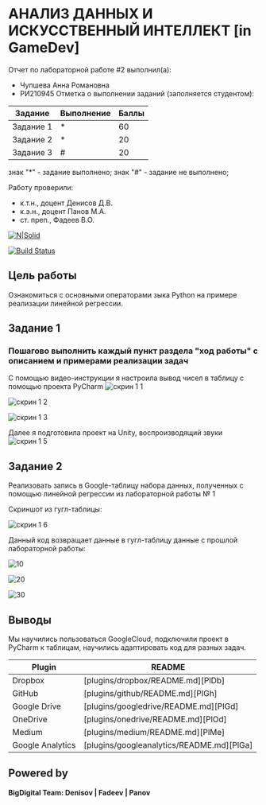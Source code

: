 # АНАЛИЗ ДАННЫХ И ИСКУССТВЕННЫЙ ИНТЕЛЛЕКТ [in GameDev]
Отчет по лабораторной работе #2 выполнил(а):
- Чупшева Анна Романовна
- РИ210945
Отметка о выполнении заданий (заполняется студентом):

| Задание | Выполнение | Баллы |
| ------ | ------ | ------ |
| Задание 1 | * | 60 |
| Задание 2 | * | 20 |
| Задание 3 | # | 20 |

знак "*" - задание выполнено; знак "#" - задание не выполнено;

Работу проверили:
- к.т.н., доцент Денисов Д.В.
- к.э.н., доцент Панов М.А.
- ст. преп., Фадеев В.О.

[![N|Solid](https://cldup.com/dTxpPi9lDf.thumb.png)](https://nodesource.com/products/nsolid)

[![Build Status](https://travis-ci.org/joemccann/dillinger.svg?branch=master)](https://travis-ci.org/joemccann/dillinger)



## Цель работы
Ознакомиться с основными операторами зыка Python на примере реализации линейной регрессии.

## Задание 1
### Пошагово выполнить каждый пункт раздела "ход работы" с описанием и примерами реализации задач
С помощью видео-инструкции я настроила вывод чисел в таблицу с помощью проекта PyCharm
![скрин 1 1](https://user-images.githubusercontent.com/103886479/194914921-052b81c7-0cae-4a83-8265-083678e13ae5.jpg)

![скрин 1 2](https://user-images.githubusercontent.com/103886479/194914950-fb5e6d78-8167-4c82-8fce-b7566ef04fef.jpg)

![скрин 1 3](https://user-images.githubusercontent.com/103886479/194915429-7ec3285a-d3c2-46d5-a268-fca78f3f8176.jpg)

Далее я подготовила проект на Unity, воспроизводящий звуки
![скрин 1 5](https://user-images.githubusercontent.com/103886479/194918136-8d8e877e-a54b-463a-9a12-a77d09617667.jpg)


## Задание 2
Реализовать запись в Google-таблицу набора данных, полученных с помощью линейной регрессии из лабораторной работы № 1

Скриншот из гугл-таблицы:

![скрин 1 6](https://user-images.githubusercontent.com/103886479/194922918-99d1495d-d49e-4528-a4a5-9262d3ff52af.jpg)

Данный код возвращает данные в гугл-таблицу данные с прошлой лабораторной работы:

![10](https://user-images.githubusercontent.com/103886479/194927858-83b18995-34c3-4406-896e-004103390c28.jpg)

![20](https://user-images.githubusercontent.com/103886479/194927877-7c53b7bf-2590-4678-966b-9e18af937325.jpg)

![30](https://user-images.githubusercontent.com/103886479/194927898-eda64d76-65fd-490b-a3be-50ec30ab15e1.jpg)



## Выводы

Мы научились пользоваться GoogleCloud, подключили проект в PyCharm к таблицам, научились адаптировать код для разных задач.

| Plugin | README |
| ------ | ------ |
| Dropbox | [plugins/dropbox/README.md][PlDb] |
| GitHub | [plugins/github/README.md][PlGh] |
| Google Drive | [plugins/googledrive/README.md][PlGd] |
| OneDrive | [plugins/onedrive/README.md][PlOd] |
| Medium | [plugins/medium/README.md][PlMe] |
| Google Analytics | [plugins/googleanalytics/README.md][PlGa] |

## Powered by

**BigDigital Team: Denisov | Fadeev | Panov**
